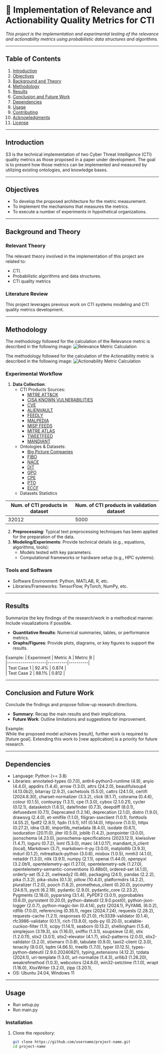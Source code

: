 # 📘 **Implementation of Relevance and Actionability Quality Metrics for CTI**

*This project is the implementation and experimental testing of the relevance and actionability metrics using
probabilistic data structures and algorithms.*

---

## **Table of Contents**

1. [Introduction](#introduction)  
2. [Objectives](#objectives)  
3. [Background and Theory](#background-and-theory)  
4. [Methodology](#methodology)  
5. [Results](#results)  
6. [Conclusion and Future Work](#conclusion-and-future-work)  
7. [Dependencies](#dependencies)  
8. [Usage](#usage)  
9. [Contributing](#contributing)  
10. [Acknowledgments](#acknowledgments)  
11. [License](#license)  

---

## **Introduction**

S3 is the technical implementation of two Cyber Threat Intelligence (CTI) quality metrics as those proposed in a paper under development. 
The goal is to present how those metrics can be implemented and  measured by utilizing existing ontologies, and knowledge bases. 

---

## **Objectives**

- To develop the proposed architecture for the metric measurement.  
- To implement the mechanisms that measures the metrics. 
- To execute a number of experiments in hypothetical organizations.

---

## **Background and Theory**

### Relevant Theory
The relevant theory involved in the implementation of this project are related to:
- CTI.   
- Probabilistic algorithms and data structures.  
- CTI quality metrics

### Literature Review
This project leverages previous work on CTI systems modeling and CTI quality metrics development.

---

## **Methodology**

The methodology followed for the calculation of the Relevance metric is described in the following image:
![Relevance Metric Calculation](images\\relevance_generic_algorithm.png)

The methodology followed for the calculation of the Actionability metric is described in the following image:
![Actionability Metric Calculation](https://github.com/geosakel77/s3/blob/master-1/images/actionability_generic_algorithm.png)


### Experimental Workflow
1. **Data Collection**:  
   - CTI Products Sources: 
     - [MITRE ATT&CK](https://attack.mitre.org/) 
     - [CISA KNOWN VULNERABILITIES](https://www.cisa.gov/known-exploited-vulnerabilities-catalog)
     - [CVE](https://www.cve.org/)
     - [ALIENVAULT](https://otx.alienvault.com/dashboard/new)
     - [FEEDLY](https://feedly.com/i)
     - [MALPEDIA](https://malpedia.caad.fkie.fraunhofer.de/)
     - [MISP FEEDS](https://www.misp-project.org/feeds/)
     - [MITRE ATLAS](https://atlas.mitre.org/)
     - [TWEETFEED](https://tweetfeed.live/)
     - [MANDIANT](https://www.mandiant.com/)
   - Ontologies & Datasets: 
     - [Big Picture Companies](https://docs.bigpicture.io/docs/free-datasets/companies/)
     - [FIBO](https://spec.edmcouncil.org/fibo/)
     - [NACE](https://ec.europa.eu/eurostat/statistics-explained/index.php?title=Glossary:Statistical_classification_of_economic_activities_in_the_European_Community_(NACE))
     - [DIT](https://rrdg.centr.org/projects/standards/domain-industry-taxonomy/)
     - [GPO](https://data.ontocommons.linkeddata.es/vocabulary/GeneralProcessOntology(gpo))
     - [CPE](https://nvd.nist.gov/products/cpe)
     - [PTO](http://www.productontology.org/)
     - [ECCF](https://op.europa.eu/en/web/eu-vocabularies/dataset/-/resource?uri=http://publications.europa.eu/resource/dataset/54i)
   - Datasets Statistics

| Num. of CTI products in dataset | Num. of CTI products in validation dataset | 
|---------------------------------|--------------------------------------------|
| 32012                           | 5000                                       |

2. **Preprocessing**: Typical text preprocessing techniques has been applied for the preparation of the data.   
3. **Modeling/Experiments**: Provide technical details (e.g., equations, algorithms, tools):
    - Models tested with key parameters.
    - Computational frameworks or hardware setup (e.g., HPC systems).

### Tools and Software
- Software Environment: Python, MATLAB, R, etc.  
- Libraries/Frameworks: TensorFlow, PyTorch, NumPy, etc.  

---

## **Results**

Summarize the key findings of the research/work in a methodical manner. Include visualizations if possible.

- **Quantitative Results**: Numerical summaries, tables, or performance metrics.  
- **Graphs/Figures**: Provide plots, diagrams, or key figures to support the results.

Example:
| Experiment         | Metric A | Metric B |  
|--------------------|----------|----------|  
| Test Case 1        | 92.4%    | 0.874    |  
| Test Case 2        | 88.1%    | 0.812    |

---

## **Conclusion and Future Work**

Conclude the findings and propose follow-up research directions.

- **Summary**: Recap the main results and their implications.  
- **Future Work**: Outline limitations and suggestions for improvement.  

Example:  
While the proposed model achieves [result], further work is required to [future goal]. Extending this work to [new application] is a priority for future research.

---

## **Dependencies**

- Language: Python (>= 3.8)  
- Libraries: annotated-types (0.7.0), antlr4-python3-runtime (4.9), anyio (4.4.0), appdirs (1.4.4), arrow (1.3.0), attrs (24.2.0), beautifulsoup4 (4.13.0b2), 
bitarray (2.9.2), cachetools (5.5.0), cattrs (24.1.0), certifi (2024.8.30), charset-normalizer (3.3.2), click (8.1.7), colorama (0.4.6), colour (0.1.5), contourpy (1.3.1),
cpe (1.3.0), cybox (2.1.0.21), cycler (0.12.1), datasketch (1.6.5), datefinder (0.7.3), deepdiff (8.0.1), defusedxml (0.7.1), Deprecated (1.2.14), deprecation (2.1.0), 
distro (1.9.0), drawsvg (2.4.0), et-xmlfile (1.1.0), filigran-sseclient (1.0.1), fonttools (4.55.2), fpdf2 (2.8.1), fqdn (1.5.1), h11 (0.14.0), httpcore (1.0.5),
httpx (0.27.2), idna (3.8), importlib_metadata (8.4.0), isodate (0.6.1), isoduration (20.11.0), jiter (0.5.0), joblib (1.4.2), jsonpointer (3.0.0), jsonschema (4.23.0),
jsonschema-specifications (2023.12.1), kiwisolver (1.4.7), loguru (0.7.2), lxml (5.3.0), maec (4.1.0.17), mandiant_ti_client (local), Markdown (3.7), markdown-it-py (3.0.0), 
matplotlib (3.9.3), mdurl (0.1.2), mitreattack-python (3.0.6), mixbox (1.0.5), mmh3 (4.1.0), netaddr (1.3.0), nltk (3.9.1), numpy (2.1.1), openai (1.44.0), openpyxl (3.2.0b1),
opentelemetry-api (1.27.0), opentelemetry-sdk (1.27.0), opentelemetry-semantic-conventions (0.48b0), ordered-set (4.1.0), orderly-set (5.2.2), owlready2 (0.46), packaging (24.1),
pandas (2.2.2), pika (1.3.2), pika-stubs (0.1.3), pillow (10.4.0), platformdirs (4.2.2), pluralizer (1.2.0), pooch (1.8.2), prometheus_client (0.20.0), pycountry (24.6.1), 
pycti (6.2.18), pydantic (2.9.0), pydantic_core (2.23.2), Pygments (2.18.0), pyparsing (3.1.4), PyPDF2 (3.0.1), pyprobables (0.6.0), pyrsistent (0.20.0), python-dateutil (2.9.0.post0), 
python-json-logger (2.0.7), python-magic-bin (0.4.14), pytz (2024.1), PyYAML (6.0.2), rdflib (7.0.0), referencing (0.35.1), regex (2024.7.24), requests (2.28.2), 
requests-cache (1.2.1), responses (0.21.0), rfc3339-validator (0.1.4), rfc3986-validator (0.1.1), rich (13.8.0), rpds-py (0.20.0), scalable-cuckoo-filter (1.1), scipy (1.14.1), 
seaborn (0.13.2), shellingham (1.5.4), simplejson (3.19.3), six (1.16.0), sniffio (1.3.1), soupsieve (2.6), stix (1.2.0.11), stix2 (3.0.1), stix2-elevator (4.1.7), 
stix2-patterns (2.0.0), stix2-validator (3.2.0), stixmarx (1.0.8), tabulate (0.9.0), taxii2-client (2.3.0), tenacity (9.0.0), tqdm (4.66.5), treelib (1.7.0), typer (0.12.5), 
types-python-dateutil (2.9.0.20240821), typing_extensions (4.12.2), tzdata (2024.1), uri-template (1.3.0), url-normalize (1.4.3), urllib3 (1.26.20), weakrefmethod (1.0.3), 
webcolors (24.8.0), win32-setctime (1.1.0), wrapt (1.16.0), XlsxWriter (3.2.0), zipp (3.20.1),  
- OS: Ubuntu 24.04, Windows 11  

---

## **Usage**

- Run setup.py 
- Run main.py

### Installation
1. Clone the repository:  
   ```bash
   git clone https://github.com/username/project-name.git
   cd project-name